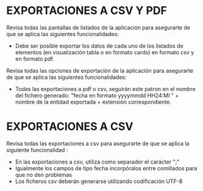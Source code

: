 EXPORTACIONES A CSV Y PDF
====================================
Revisa todas las pantallas de listados de la aplicación para asegurarte de que se aplica las siguientes funcionalidades:
- Debe ser posible exportar los datos de cada uno de los listados de elementos (en visualización tabla o en formato cards) en formato csv y en formato pdf.

Revisa todas las opciones de exportación de la aplicación para asegurarte de que se aplica las siguientes funcionalidades:
- Todas las exportaciones a pdf o csv, seguirán este patron en el nombre del fichero generado: "fecha en formato yyyymmdd HH24:MI " + nombre de la entidad exportada + extensión correspondiente.



EXPORTACIONES A CSV
====================================
Revisa todas las exportaciones a csv para asegurarte de que se aplica la siguiente funcionalidad :
- En las exportaciones a csv, utiliza como separador el carácter ";"
- Igualmente los campos de tipo fecha incorpóralos entre comillados para que no den problemas
- Los ficheros csv deberán generarse utilizando codificación UTF-8

